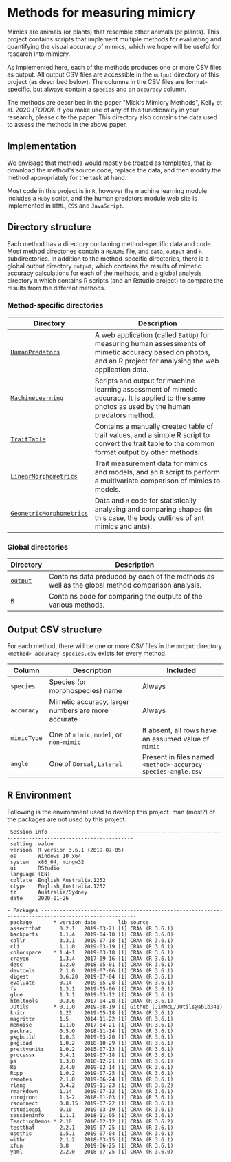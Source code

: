 # Methods for measuring mimicry


Mimics are animals (or plants) that resemble other animals (or
plants). This project contains scripts that implement multiple methods
for evaluating and quantifying the visual accuracy of mimics, which we
hope will be useful for research into mimicry.

As implemented here, each of the methods produces one or more CSV
files as output. All output CSV files are accessible in the `output`
directory of this project (as described below). The columns in the CSV
files are format-specific, but always contain a `species` and an
`accuracy` column.

The methods are described in the paper "Mick's Mimicry Methods", Kelly
et al. 2020 _(TODO)_. If you make use of any of this functionality in your
research, please cite the paper.  This directory also contains the
data used to assess the methods in the above paper.

## Implementation

We envisage that methods would mostly be treated as templates, that
is: download the method's source code, replace the data, and then
modify the method appropriately for the task at hand.

Most code in this project is in `R`, however the machine learning module includes a `Ruby` script, and the human predators module web site is implemented in `HTML`, `CSS` and `JavaScript`.

## Directory structure
Each method has a directory containing method-specific data and code. Most method directories contain a `README` file, and `data`, `output` and `R` subdirectories. In addition to the method-specific directories, there is a global output directory `output`, which contains the results of mimetic accuracy calculations for each of the methods, and a global analysis directory `R` which contains R scripts (and an Rstudio project) to compare the results from the different methods.

### Method-specific directories

| Directory | Description |
| ------ | ----------- |
| [`HumanPredators`](HumanPredators) | A web application (called `EatUp`) for measuring human assessments of mimetic accuracy based on photos, and an R project for analysing the web application data. |
| [`MachineLearning`](MachineLearning) | Scripts and output for machine learning assessment of mimetic accuracy. It is applied to the same photos as used by the human predators method. |
| [`TraitTable`](TraitTable) | Contains a manually created table of trait values, and a simple R script to convert the trait table to the common format output by other methods. |
| [`LinearMorphometrics`](LinearMorphometrics) | Trait measurement data for mimics and models, and an `R` script to perform a multivariate comparison of mimics to models. |
| [`GeometricMorphometrics`](GeometricMorphometrics) | Data and `R` code for statistically analysing and comparing shapes (in this case, the body outlines of ant mimics and ants). |

### Global directories

| Directory | Description |
| --------- | ----------- |
| [`output`](output) | Contains data produced by each of the methods as well as the global method comparison analysis. |
| [`R`](R) | Contains code for comparing the outputs of the various methods. |

## Output CSV structure

For each method, there will be one or more CSV files in the `output` directory. `<method>-accuracy-species.csv` exists for every method.

| Column      | Description | Included |
| ------      | ----------- | -------- |
| `species`   | Species (or morphospecies) name | Always |
| `accuracy`  | Mimetic accuracy, larger numbers are more accurate | Always |
| `mimicType` | One of `mimic`, `model`, or `non-mimic` | If absent, all rows have an assumed value of `mimic` |
| `angle`     | One of `Dorsal`, `Lateral` | Present in files named `<method>-accuracy-species-angle.csv` |

## R Environment
<!-- Output from devtools::session_info() -->
Following is the environment used to develop this project. man (most?) of the packages are not used by this project.

```
 Session info -------------------------------------------------------------------------------------------------
 setting  value                       
 version  R version 3.6.1 (2019-07-05)
 os       Windows 10 x64              
 system   x86_64, mingw32             
 ui       RStudio                     
 language (EN)                        
 collate  English_Australia.1252      
 ctype    English_Australia.1252      
 tz       Australia/Sydney            
 date     2020-01-26                  

- Packages -----------------------------------------------------------------------------------------------------
 package       * version date       lib source                        
 assertthat      0.2.1   2019-03-21 [1] CRAN (R 3.6.1)                
 backports       1.1.4   2019-04-10 [1] CRAN (R 3.6.0)                
 callr           3.3.1   2019-07-18 [1] CRAN (R 3.6.1)                
 cli             1.1.0   2019-03-19 [1] CRAN (R 3.6.1)                
 colorspace    * 1.4-1   2019-03-18 [1] CRAN (R 3.6.1)                
 crayon          1.3.4   2017-09-16 [1] CRAN (R 3.6.1)                
 desc            1.2.0   2018-05-01 [1] CRAN (R 3.6.1)                
 devtools        2.1.0   2019-07-06 [1] CRAN (R 3.6.1)                
 digest          0.6.20  2019-07-04 [1] CRAN (R 3.6.1)                
 evaluate        0.14    2019-05-28 [1] CRAN (R 3.6.1)                
 fs              1.3.1   2019-05-06 [1] CRAN (R 3.6.1)                
 glue            1.3.1   2019-03-12 [1] CRAN (R 3.6.1)                
 htmltools       0.3.6   2017-04-28 [1] CRAN (R 3.6.1)                
 JUtils        * 0.1.0   2019-08-19 [1] Github (JimMcL/JUtils@ab1b341)
 knitr           1.23    2019-05-18 [1] CRAN (R 3.6.1)                
 magrittr        1.5     2014-11-22 [1] CRAN (R 3.6.1)                
 memoise         1.1.0   2017-04-21 [1] CRAN (R 3.6.1)                
 packrat         0.5.0   2018-11-14 [1] CRAN (R 3.6.1)                
 pkgbuild        1.0.3   2019-03-20 [1] CRAN (R 3.6.1)                
 pkgload         1.0.2   2018-10-29 [1] CRAN (R 3.6.1)                
 prettyunits     1.0.2   2015-07-13 [1] CRAN (R 3.6.1)                
 processx        3.4.1   2019-07-18 [1] CRAN (R 3.6.1)                
 ps              1.3.0   2018-12-21 [1] CRAN (R 3.6.1)                
 R6              2.4.0   2019-02-14 [1] CRAN (R 3.6.1)                
 Rcpp            1.0.2   2019-07-25 [1] CRAN (R 3.6.1)                
 remotes         2.1.0   2019-06-24 [1] CRAN (R 3.6.1)                
 rlang           0.4.2   2019-11-23 [1] CRAN (R 3.6.2)                
 rmarkdown       1.14    2019-07-12 [1] CRAN (R 3.6.1)                
 rprojroot       1.3-2   2018-01-03 [1] CRAN (R 3.6.1)                
 rsconnect       0.8.15  2019-07-22 [1] CRAN (R 3.6.1)                
 rstudioapi      0.10    2019-03-19 [1] CRAN (R 3.6.1)                
 sessioninfo     1.1.1   2018-11-05 [1] CRAN (R 3.6.1)                
 TeachingDemos * 2.10    2016-02-12 [1] CRAN (R 3.6.2)                
 testthat        2.2.1   2019-07-25 [1] CRAN (R 3.6.1)                
 usethis         1.5.1   2019-07-04 [1] CRAN (R 3.6.1)                
 withr           2.1.2   2018-03-15 [1] CRAN (R 3.6.1)                
 xfun            0.8     2019-06-25 [1] CRAN (R 3.6.1)                
 yaml            2.2.0   2018-07-25 [1] CRAN (R 3.6.0)                
```
